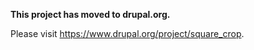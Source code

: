 **This project has moved to drupal.org.**

Please visit https://www.drupal.org/project/square_crop.
